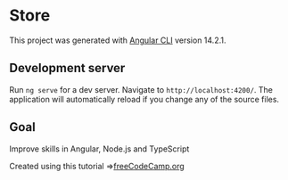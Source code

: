 # Store

This project was generated with [Angular CLI](https://github.com/angular/angular-cli) version 14.2.1.

## Development server

Run `ng serve` for a dev server. Navigate to `http://localhost:4200/`. The application will automatically reload if you change any of the source files.

## Goal

Improve skills in Angular, Node.js and TypeScript 

Created using this tutorial =>[freeCodeCamp.org](https://www.youtube.com/watch?v=Kbauf9IgsC4&t=11361s)
